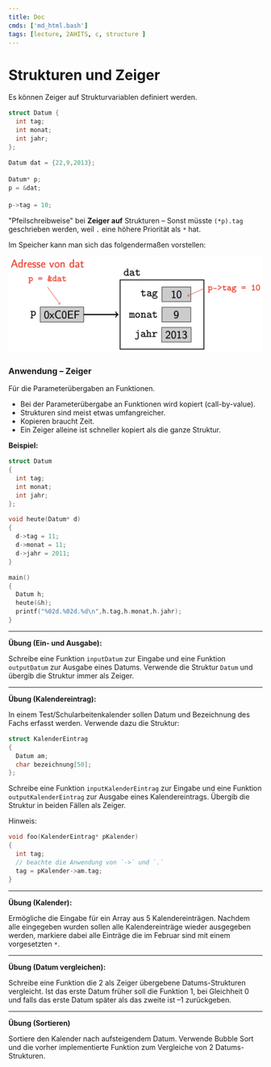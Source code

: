 ```yaml
---
title: Doc
cmds: ['md_html.bash']
tags: [lecture, 2AHITS, c, structure ]
---
```


# Strukturen und Zeiger

Es können Zeiger auf Strukturvariablen definiert werden.

```c
struct Datum {
  int tag;
  int monat;
  int jahr;
};
```


```c
Datum dat = {22,9,2013};

Datum* p;
p = &dat;

p->tag = 10;
```

"Pfeilschreibweise" bei **Zeiger auf** Strukturen – Sonst müsste `(*p).tag` geschrieben werden, weil `.` eine höhere Priorität als `*` hat.

Im Speicher kann man sich das folgendermaßen vorstellen:

![image-20201102100600908](fig/image-20201102100600908.png)





### Anwendung – Zeiger
Für die Parameterübergaben an Funktionen.

- Bei der Parameterübergabe an Funktionen wird kopiert (call-by-value).
- Strukturen sind meist etwas umfangreicher.
- Kopieren braucht Zeit.
- Ein Zeiger alleine ist schneller kopiert als die ganze Struktur.


**Beispiel:**

```c
struct Datum
{
  int tag;
  int monat;
  int jahr;
};
```


```c
void heute(Datum* d)
{
  d->tag = 11;
  d->monat = 11;
  d->jahr = 2011;
}
```


```c
main()
{
  Datum h;
  heute(&h);
  printf("%02d.%02d.%d\n",h.tag,h.monat,h.jahr);
}
```



---

**Übung (Ein- und Ausgabe):**

Schreibe eine Funktion `inputDatum` zur Eingabe und eine Funktion `outputDatum` zur Ausgabe eines Datums. Verwende die Struktur `Datum` und übergib die Struktur immer als Zeiger.



---

**Übung (Kalendereintrag):**

In einem Test/Schularbeitenkalender sollen Datum und Bezeichnung des Fachs erfasst werden. Verwende dazu die Struktur:

```c++
struct KalenderEintrag
{
  Datum am;
  char bezeichnung[50];  
};
```

Schreibe eine Funktion `inputKalenderEintrag` zur Eingabe und eine Funktion `outputKalenderEintrag` zur Ausgabe eines Kalendereintrags. Übergib die Struktur in beiden Fällen als Zeiger.

Hinweis:

```c++
void foo(KalenderEintrag* pKalender) 
{
  int tag;
  // beachte die Anwendung von `->` und `.`
  tag = pKalender->am.tag;
}
```



---

**Übung (Kalender):**

Ermögliche die Eingabe für ein Array aus 5 Kalendereinträgen. Nachdem alle eingegeben wurden sollen alle Kalendereinträge wieder ausgegeben werden, markiere dabei alle Einträge die im Februar sind mit einem vorgesetzten  `*`.



---

**Übung (Datum vergleichen):**

Schreibe eine Funktion die 2 als Zeiger übergebene Datums-Strukturen vergleicht.
Ist das erste Datum früher soll die Funktion 1, bei Gleichheit 0 und falls das erste Datum später als das zweite ist –1 zurückgeben.



---

**Übung (Sortieren)**

Sortiere den Kalender nach aufsteigendem Datum. Verwende Bubble Sort und die vorher implementierte Funktion zum Vergleiche von 2 Datums-Strukturen.





 
